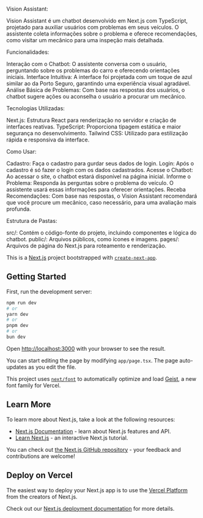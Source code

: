 Vision Assistant:

Vision Assistant é um chatbot desenvolvido em Next.js com TypeScript, projetado para auxiliar usuários com problemas em seus veículos. O assistente coleta informações sobre o problema e oferece recomendações, como visitar um mecânico para uma inspeção mais detalhada.



Funcionalidades:

Interação com o Chatbot: O assistente conversa com o usuário, perguntando sobre os problemas do carro e oferecendo orientações iniciais.
Interface Intuitiva: A interface foi projetada com um toque de azul similar ao da Porto Seguro, garantindo uma experiência visual agradável.
Análise Básica de Problemas: Com base nas respostas dos usuários, o chatbot sugere ações ou aconselha o usuário a procurar um mecânico.



Tecnologias Utilizadas:

Next.js: Estrutura React para renderização no servidor e criação de interfaces reativas.
TypeScript: Proporciona tipagem estática e maior segurança no desenvolvimento.
Tailwind CSS: Utilizado para estilização rápida e responsiva da interface.



Como Usar:

Cadastro: Faça o cadastro para gurdar seus dados de login.
Login: Após o cadastro é só fazer o login com os dados cadastrados.
Acesse o Chatbot: Ao acessar o site, o chatbot estará disponível na página inicial.
Informe o Problema: Responda às perguntas sobre o problema do veículo. O assistente usará essas informações para oferecer orientações.
Receba Recomendações: Com base nas respostas, o Vision Assistant recomendará que você procure um mecânico, caso necessário, para uma avaliação mais profunda.



Estrutura de Pastas:

src/: Contém o código-fonte do projeto, incluindo componentes e lógica do chatbot.
public/: Arquivos públicos, como ícones e imagens.
pages/: Arquivos de página do Next.js para roteamento e renderização.





This is a [Next.js](https://nextjs.org) project bootstrapped with [`create-next-app`](https://nextjs.org/docs/app/api-reference/cli/create-next-app).

## Getting Started

First, run the development server:

```bash
npm run dev
# or
yarn dev
# or
pnpm dev
# or
bun dev
```

Open [http://localhost:3000](http://localhost:3000) with your browser to see the result.

You can start editing the page by modifying `app/page.tsx`. The page auto-updates as you edit the file.

This project uses [`next/font`](https://nextjs.org/docs/app/building-your-application/optimizing/fonts) to automatically optimize and load [Geist](https://vercel.com/font), a new font family for Vercel.

## Learn More

To learn more about Next.js, take a look at the following resources:

- [Next.js Documentation](https://nextjs.org/docs) - learn about Next.js features and API.
- [Learn Next.js](https://nextjs.org/learn) - an interactive Next.js tutorial.

You can check out [the Next.js GitHub repository](https://github.com/vercel/next.js) - your feedback and contributions are welcome!

## Deploy on Vercel

The easiest way to deploy your Next.js app is to use the [Vercel Platform](https://vercel.com/new?utm_medium=default-template&filter=next.js&utm_source=create-next-app&utm_campaign=create-next-app-readme) from the creators of Next.js.

Check out our [Next.js deployment documentation](https://nextjs.org/docs/app/building-your-application/deploying) for more details.
